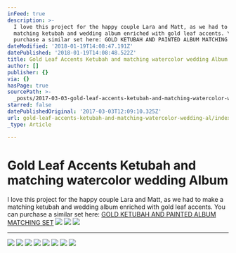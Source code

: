 ```yaml
---
inFeed: true
description: >-
  I love this project for the happy couple Lara and Matt, as we had to make a
  matching ketubah and wedding album enriched with gold leaf accents. You can
  purchase a similar set here: GOLD KETUBAH AND PAINTED ALBUM MATCHING SET
dateModified: '2018-01-19T14:08:47.191Z'
datePublished: '2018-01-19T14:08:48.522Z'
title: Gold Leaf Accents Ketubah and matching watercolor wedding Album
author: []
publisher: {}
via: {}
hasPage: true
sourcePath: >-
  _posts/2017-03-03-gold-leaf-accents-ketubah-and-matching-watercolor-wedding-al.md
starred: false
datePublishedOriginal: '2017-03-03T12:09:10.325Z'
url: gold-leaf-accents-ketubah-and-matching-watercolor-wedding-al/index.html
_type: Article

---
```

# Gold Leaf Accents Ketubah and matching watercolor wedding Album

I love this project for the happy couple Lara and Matt, as we had to make a matching ketubah and wedding album enriched with gold leaf accents. You can purchase a similar set here: [GOLD KETUBAH AND PAINTED ALBUM MATCHING SET][0]
![](https://the-grid-user-content.s3-us-west-2.amazonaws.com/af296255-dc48-4f3b-8e1c-8da55cc30db5.jpg)
![](https://the-grid-user-content.s3-us-west-2.amazonaws.com/924c455b-9b8e-42d7-8802-4e64d95bb4c4.jpg)
![](https://the-grid-user-content.s3-us-west-2.amazonaws.com/1c187200-d0eb-453b-beff-8cad7e5e28f0.jpg)

---

![](https://the-grid-user-content.s3-us-west-2.amazonaws.com/54d0908f-f4a0-4360-b6da-d023d69b2312.jpg)
![](https://the-grid-user-content.s3-us-west-2.amazonaws.com/20644d86-a938-4b26-8ef6-0b4203147a8b.jpg)
![](https://the-grid-user-content.s3-us-west-2.amazonaws.com/7d7645c8-a643-454f-bca3-fc94c6434060.jpg)
![](https://the-grid-user-content.s3-us-west-2.amazonaws.com/aaceb46e-f2fb-488d-92f1-63d7ebb35f2b.jpg)
![](https://the-grid-user-content.s3-us-west-2.amazonaws.com/c75d1a6b-62f3-4969-b20b-3e261af04db9.jpg)
![](https://the-grid-user-content.s3-us-west-2.amazonaws.com/d95823b5-4933-456f-9317-f24f8bda8956.jpg)
![](https://the-grid-user-content.s3-us-west-2.amazonaws.com/b0d51606-e4e2-4fc2-b438-8ba1283ac563.jpg)
![](https://the-grid-user-content.s3-us-west-2.amazonaws.com/e5250d32-3be7-4567-8a3c-e9ecac619217.jpg)

[0]: https://www.onceuponapaper.net/collections/sets/products/gold-ketubah-and-painted-album-matching-set-tree-of-life-modern-ketubah-art